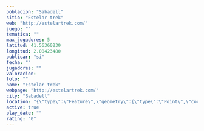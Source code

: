 ```yaml
---
poblacion: "Sabadell"
sitio: "Estelar trek"
web: "http://estelartrek.com/"
juego: ""
tematica: ""
max_jugadores: 5
latitud: 41.56360230
longitud: 2.08423480
publicar: "si"
fecha: ""
jugadores: ""
valoracion: 
foto: ""
name: "Estelar trek"
webpage: "http://estelartrek.com/"
city: "Sabadell"
location: "{\"type\":\"Feature\",\"geometry\":{\"type\":\"Point\",\"coordinates\":[2.0842348,41.5636023]}}"
active: true
play_date: ""
rating: "0"
---
```

